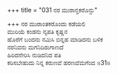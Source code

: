 +++
title = "031 ನರ ಮುರಾನ್ತಕರೊನ್ದು"

+++
ನರ ಮುರಾಂತಕರೊಂದು ಕಡೆಯಲಿ  
ಮುರಿಯೆ ಕಂಡನು ನೃಪತಿ ಕೃಷ್ಣನ  
ಹೊರೆಗೆ ಬಂದನು ನಮಿಸಿ ಬಿನ್ನಹ ಮಾಡಿದನು ಬಳಿಕ  
ನರನಿವನು ಮಗನಿದಿರುಗಾಣದೆ  
ಹಿರಿದನೇರಿಸಿ ನುಡಿದನಿದ ಪತಿ  
ಕರಿಸಬೇಹುದು ನಿನ್ನ ಕರುಣವೆ ಹರಣವೆಮಗೆಂದ    ॥31॥